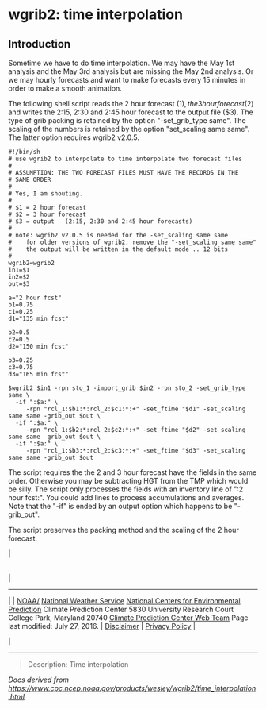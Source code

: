 # wgrib2: time interpolation

## Introduction

Sometime we have to do time interpolation. We may have the May 1st analysis and
the May 3rd analysis but are missing the May 2nd analysis. Or we may hourly forecasts
and want to make forecasts every 15 minutes in order to make a smooth animation.

The following shell script reads the 2 hour forecast ($1), the 3 hour forecast ($2)
and writes the 2:15, 2:30 and 2:45 hour forecast to the output file ($3).
The type of grib packing is retained by the option "-set_grib_type same".
The scaling of the numbers is retained by the option "set_scaling same same".
The latter option requires wgrib2 v2.0.5.

```
#!/bin/sh
# use wgrib2 to interpolate to time interpolate two forecast files
#
# ASSUMPTION: THE TWO FORECAST FILES MUST HAVE THE RECORDS IN THE
# SAME ORDER
#
# Yes, I am shouting.
#
# $1 = 2 hour forecast
# $2 = 3 hour forecast
# $3 = output   (2:15, 2:30 and 2:45 hour forecasts)
#
# note: wgrib2 v2.0.5 is needed for the -set_scaling same same
#    for older versions of wgrib2, remove the "-set_scaling same same"
#    the output will be written in the default mode .. 12 bits
#
wgrib2=wgrib2
in1=$1
in2=$2
out=$3

a="2 hour fcst"
b1=0.75
c1=0.25
d1="135 min fcst"

b2=0.5
c2=0.5
d2="150 min fcst"

b3=0.25
c3=0.75
d3="165 min fcst"

$wgrib2 $in1 -rpn sto_1 -import_grib $in2 -rpn sto_2 -set_grib_type same \
  -if ":$a:" \
     -rpn "rcl_1:$b1:*:rcl_2:$c1:*:+" -set_ftime "$d1" -set_scaling same same -grib_out $out \
  -if ":$a:" \
     -rpn "rcl_1:$b2:*:rcl_2:$c2:*:+" -set_ftime "$d2" -set_scaling same same -grib_out $out \
  -if ":$a:" \
     -rpn "rcl_1:$b3:*:rcl_2:$c3:*:+" -set_ftime "$d3" -set_scaling same same -grib_out $out
```

The script requires the the 2 and 3 hour forecast have the fields in
the same order. Otherwise you may be subtracting HGT from the TMP which
would be silly. The script only processes the fields with an inventory
line of ":2 hour fcst:". You could add lines to process accumulations and
averages. Note that the "-if" is ended by an output option which happens to be "-grib_out".

The script preserves the packing method and the scaling of the 2 hour forecast.

|

|     |
| --- |

|

---

|
| [NOAA/](https://www.noaa.gov/)
[National Weather Service](https://www.nws.noaa.gov/)
[National Centers for Environmental Prediction](https://www.ncep.noaa.gov/)
Climate Prediction Center
5830 University Research Court
College Park, Maryland 20740
[Climate Prediction Center Web Team](/comment-form.md)
Page last modified: July 27, 2016.
| [Disclaimer](https://weather.gov/disclaimer.php) | [Privacy Policy](https://weather.gov/privacy.php) |

|

---

> Description: Time interpolation

_Docs derived from <https://www.cpc.ncep.noaa.gov/products/wesley/wgrib2/time_interpolation.html>_
